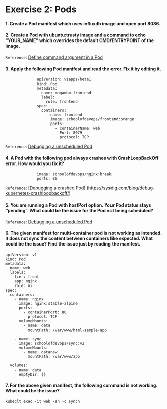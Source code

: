 # Exercise 2: Pods

#### 1. Create a Pod manifest which uses influxdb image and open port 8086.

#### 2. Create a Pod with ubuntu:trusty image and a command to echo “YOUR_NAME” which overrides the default CMD/ENTRYPOINT of the image.
`Reference`: [Define command argument in a Pod](https://kubernetes.io/docs/tasks/inject-data-application/define-command-argument-container/)

#### 3. Apply the following Pod manifest and read the error. Fix it by editing it.
```
              apiVersion: v1apps/beta1
              kind: Pod
              metadata:
                name: mogambo-frontend
                label:
                  role: frontend
              spec:
                containers:
                  - name: frontend
                    image: schoolofdevops/frontend:orange
                    ports:
                      - containerName: web
                        Port: 8079
                        protocol: TCP
```
`Reference`: [Debugging a unscheduled Pod](https://stackoverflow.com/questions/37302776/kubectl-get-pods-kubectl-get-pods-status-imagepullbackoff)

#### 4. A Pod with the following pod always crashes with CrashLoopBackOff error. How would you fix it?

```
              image: schoolofdevops/nginx:break
              ports: 80
```
`Reference`: [Debugging a crashed Pod] (https://sysdig.com/blog/debug-kubernetes-crashloopbackoff/)

#### 5. You are running a Pod with hostPort option. Your Pod status stays “pending”. What could be the issue for the Pod not being scheduled?
`Reference`: [Debugging a unscheduled Pod](https://kubernetes.io/docs/tasks/debug-application-cluster/debug-application/#my-pod-stays-waiting)

#### 6. The given manifest for multi-container pod is not working as intended. It does not sync the content between containers like expected. What could be the issue? Find the issue just by reading the manifest.

```
apiVersion: v1
kind: Pod
metadata:
  name: web
  labels:
    tier: front
    app: nginx
    role: ui
spec:
  containers:
    - name: nginx
      image: nginx:stable-alpine
      ports:
        - containerPort: 80
          protocol: TCP
      volumeMounts:
        - name: data
          mountPath: /var/www/html-sample-app

    - name: sync
      image: schoolofdevops/sync:v2
      volumeMounts:
        - name: datanew
          mountPath: /var/www/app

  volumes:
    - name: data
      emptyDir: {}
```

#### 7. For the above given manifest, the following command is not working. What could be the issue?
```
kubeclt exec -it web -sh -c synch
```

